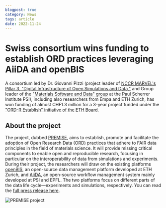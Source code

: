 ```yaml
---
blogpost: true
category: News
tags: article
date: 2022-11-24
---
```


# Swiss consortium wins funding to establish ORD practices leveraging AiiDA and openBIS

A consortium led by Dr. Giovanni Pizzi (project leader of [NCCR MARVEL's Pillar 3, "Digital Infrastructure of Open Simulations and Data,"](https://nccr-marvel.ch/research/iii/projects/open-digital-infrastructure) and Group leader of the ["Materials Software and Data" group](https://www.psi.ch/en/lms/msd-group) at the Paul Scherrer Institute PSI), including also researchers from Empa and ETH Zurich, has won funding of almost CHF1.3 million for a 3-year project funded under the ["ORD-R Establish" initiative of the ETH Board](https://ethrat.ch/en/measure-1-calls-for-field-specific-actions/).

## About the project
The project, dubbed [PREMISE](https://ord-premise.org/), aims to establish, promote and facilitate the adoption of Open Research Data (ORD) practices that adhere to FAIR data principles in the field of materials science. It will provide missing critical components to enable open and reproducible research, focusing in particular on the interoperability of data from simulations and experiments.
During their project, the researchers will draw on the existing platforms [openBIS](https://openbis.ch/), an open-source data management platform developed at ETH Zurich, and [AiiDA](https://www.aiida.net), an open-source workflow management system mainly developed at PSI and EPFL. The two platforms focus on different parts of the data life cycle—experiments and simulations, respectively.
You can read the [full press release here](https://nccr-marvel.ch/news/communication/11-PREMISE).

![PREMISE project](../pics/2022-PREMISE.jpg)
